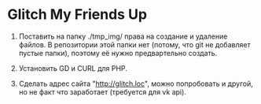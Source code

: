 Glitch My Friends Up
====================

1) Поставить на папку ./tmp_img/ права на создание и удаление файлов. В репозитории этой папки нет (потому, что git не добавляет пустые папки), поэтому её нужно предвартельно создать.

2) Установить GD и CURL для PHP.

3) Сделать адрес сайта "http://glitch.loc", можно попробовать и другой, но не факт что заработает (требуется для vk api).
